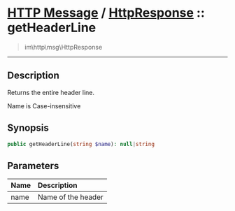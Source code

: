 # [HTTP Message](http.md) / [HttpResponse](http-HttpResponse.md) :: getHeaderLine
 > im\http\msg\HttpResponse
____

## Description
Returns the entire header line.

Name is Case-insensitive

## Synopsis
```php
public getHeaderLine(string $name): null|string
```

## Parameters
| Name | Description |
| :--- | :---------- |
| name | Name of the header |
